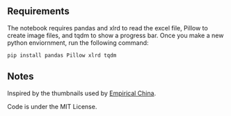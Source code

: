 ## Requirements

The notebook requires pandas and xlrd to read the excel file, Pillow to create image files, and tqdm to show a progress bar. Once you make a new python enviornment, run the following command:

```
pip install pandas Pillow xlrd tqdm
```

## Notes

Inspired by the thumbnails used by [Empirical China](https://github.com/empiricalchina).

Code is under the MIT License.